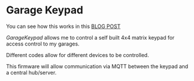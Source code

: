 # Garage Keypad

You can see how this works in this [BLOG POST](https://blog.abugslife.co.za/keypad-controller/)

*GarageKeypad* allows me to control a self built 4x4 matrix keypad for access control to my garages.

Different codes allow for different devices to be controlled.

This firmware will allow communication via MQTT between the keypad and a central hub/server.
